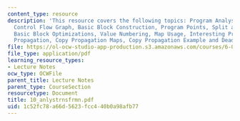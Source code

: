 ```yaml
---
content_type: resource
description: 'This resource covers the following topics: Program Analysis, Transformations,
  Control Flow Graph, Basic Block Construction, Program Points, Split and Join Points,
  Basic Block Optimizations, Value Numbering, Map Usage, Interesting Properties, Copy
  Propagation, Copy Propagation Maps, Copy Propagation Example and Dead Code Elimination.'
file: https://ol-ocw-studio-app-production.s3.amazonaws.com/courses/6-035-computer-language-engineering-sma-5502-fall-2005/1c52fc78a66d5623fcc440b0a98afb77_10_anlystrnsfrmn.pdf
file_type: application/pdf
learning_resource_types:
- Lecture Notes
ocw_type: OCWFile
parent_title: Lecture Notes
parent_type: CourseSection
resourcetype: Document
title: 10_anlystrnsfrmn.pdf
uid: 1c52fc78-a66d-5623-fcc4-40b0a98afb77
---
```

